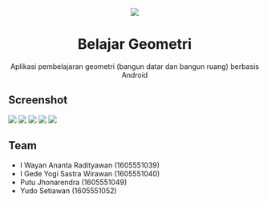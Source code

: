 <p align="center">
<img src="https://raw.githubusercontent.com/jhonarendra/BelajarGeometri/master/app/src/main/res/drawable/icon.png" />
</p>
<h1 align="center">Belajar Geometri</h1>

<p align="center">Aplikasi pembelajaran geometri (bangun datar dan bangun ruang) berbasis Android</p>

## Screenshot
![](https://raw.githubusercontent.com/jhonarendra/BelajarGeometri/master/screenshot/ss_1.png)
![](https://raw.githubusercontent.com/jhonarendra/BelajarGeometri/master/screenshot/ss_2.png)
![](https://raw.githubusercontent.com/jhonarendra/BelajarGeometri/master/screenshot/ss_3.png)
![](https://raw.githubusercontent.com/jhonarendra/BelajarGeometri/master/screenshot/ss_4.png)
![](https://raw.githubusercontent.com/jhonarendra/BelajarGeometri/master/screenshot/ss_5.png)

## Team
- I Wayan Ananta Radityawan (1605551039)
- I Gede Yogi Sastra Wirawan (1605551040)
- Putu Jhonarendra (1605551049)
- Yudo Setiawan (1605551052) 
